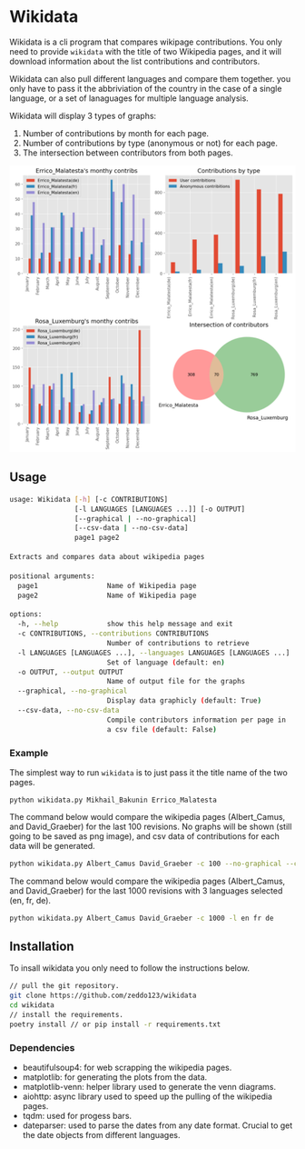 # Wikidata
Wikidata is a cli program that compares wikipage contributions. You only
need to provide `wikidata` with the title of two Wikipedia pages, and it will
download information about the list contributions and contributors.

Wikidata can also pull different languages and compare them together.
you only have to pass it the abbriviation of the country in the case 
of a single language, or a set of lanaguages for multiple language analysis.

Wikidata will display 3 types of graphs:
1. Number of contributions by month for each page.
2. Number of contributions by type (anonymous or not) for each page.
3. The intersection between contributors from both pages.

![alt text](https://github.com/zeddo123/wikidata/blob/master/image.png?raw=true)

## Usage
```sh
usage: Wikidata [-h] [-c CONTRIBUTIONS]
                [-l LANGUAGES [LANGUAGES ...]] [-o OUTPUT]
                [--graphical | --no-graphical]
                [--csv-data | --no-csv-data]
                page1 page2

Extracts and compares data about wikipedia pages

positional arguments:
  page1                 Name of Wikipedia page
  page2                 Name of Wikipedia page

options:
  -h, --help            show this help message and exit
  -c CONTRIBUTIONS, --contributions CONTRIBUTIONS
                        Number of contributions to retrieve
  -l LANGUAGES [LANGUAGES ...], --languages LANGUAGES [LANGUAGES ...]
                        Set of language (default: en)
  -o OUTPUT, --output OUTPUT
                        Name of output file for the graphs
  --graphical, --no-graphical
                        Display data graphicly (default: True)
  --csv-data, --no-csv-data
                        Compile contributors information per page in
                        a csv file (default: False)
```
### Example
The simplest way to run `wikidata` is to just pass it the title name of the two pages.
```
python wikidata.py Mikhail_Bakunin Errico_Malatesta
```

The command below would compare the wikipedia pages (Albert_Camus, and David_Graeber) for the last 
100 revisions. No graphs will be shown (still going to be saved as png image), and csv
data of contributions for each data will be generated.
```sh 
python wikidata.py Albert_Camus David_Graeber -c 100 --no-graphical --csv-data
```

The command below would compare the wikipedia pages (Albert_Camus, and David_Graeber) for the last 
1000 revisions with 3 languages selected (en, fr, de).
```sh 
python wikidata.py Albert_Camus David_Graeber -c 1000 -l en fr de
```

## Installation
To insall wikidata you only need to follow the instructions below.
```sh
// pull the git repository.
git clone https://github.com/zeddo123/wikidata
cd wikidata
// install the requirements.
poetry install // or pip install -r requirements.txt
```

### Dependencies
* beautifulsoup4: for web scrapping the wikipedia pages.
* matplotlib: for generating the plots from the data.
* matplotlib-venn: helper library used to generate the venn diagrams.
* aiohttp: async library used to speed up the pulling of the wikipedia pages.
* tqdm: used for progess bars.
* dateparser: used to parse the dates from any date format. Crucial to get the date objects from different languages.
